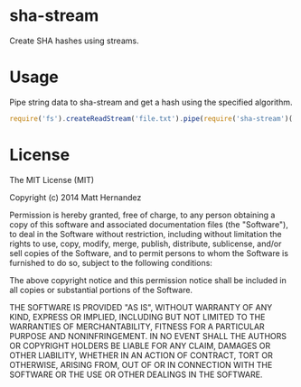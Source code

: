 sha-stream
==========

Create SHA hashes using streams.

# Usage

Pipe string data to sha-stream and get a hash using the specified algorithm.

```js
require('fs').createReadStream('file.txt').pipe(require('sha-stream')('sha1')).pipe(process.stdout);
```

# License

The MIT License (MIT)

Copyright (c) 2014 Matt Hernandez

Permission is hereby granted, free of charge, to any person obtaining a copy
of this software and associated documentation files (the "Software"), to deal
in the Software without restriction, including without limitation the rights
to use, copy, modify, merge, publish, distribute, sublicense, and/or sell
copies of the Software, and to permit persons to whom the Software is
furnished to do so, subject to the following conditions:

The above copyright notice and this permission notice shall be included in all
copies or substantial portions of the Software.

THE SOFTWARE IS PROVIDED "AS IS", WITHOUT WARRANTY OF ANY KIND, EXPRESS OR
IMPLIED, INCLUDING BUT NOT LIMITED TO THE WARRANTIES OF MERCHANTABILITY,
FITNESS FOR A PARTICULAR PURPOSE AND NONINFRINGEMENT. IN NO EVENT SHALL THE
AUTHORS OR COPYRIGHT HOLDERS BE LIABLE FOR ANY CLAIM, DAMAGES OR OTHER
LIABILITY, WHETHER IN AN ACTION OF CONTRACT, TORT OR OTHERWISE, ARISING FROM,
OUT OF OR IN CONNECTION WITH THE SOFTWARE OR THE USE OR OTHER DEALINGS IN THE
SOFTWARE.
